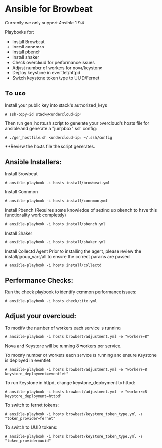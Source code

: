 # Ansible for Browbeat

Currently we only support Ansible 1.9.4.

Playbooks for:
* Install Browbeat
* Install connmon
* Install pbench
* Install shaker
* Check overcloud for performance issues
* Adjust number of workers for nova/keystone
* Deploy keystone in eventlet/httpd
* Switch keystone token type to UUID/Fernet


## To use

Install your public key into stack's authorized_keys
```
# ssh-copy-id stack@<undercloud-ip>
```

Then run gen_hosts.sh script to generate your overcloud's hosts file for ansible and generate a "jumpbox" ssh config:
```
# ./gen_hostfile.sh <undercloud-ip> ~/.ssh/config
```
**Review the hosts file the script generates.


## Ansible Installers:

Install Browbeat
```
# ansible-playbook -i hosts install/browbeat.yml
```

Install Connmon
```
# ansible-playbook -i hosts install/connmon.yml
```

Install Pbench (Requires some knowledge of setting up pbench to have this functionality work completely)
```
# ansible-playbook -i hosts install/pbench.yml
```

Install Shaker
```
# ansible-playbook -i hosts install/shaker.yml
```

Install Collectd Agent
Prior to installing the agent, please review the install/group_vars/all to ensure the
correct params are passed
```
# ansible-playbook -i hosts install/collectd
```


## Performance Checks:

Run the check playbook to identify common performance issues:
```
# ansible-playbook -i hosts check/site.yml
```

## Adjust your overcloud:

To modify the number of workers each service is running:
```
# ansible-playbook -i hosts browbeat/adjustment.yml -e "workers=8"
```
Nova and Keystone will be running 8 workers per service.

To modify number of workers each service is running and ensure Keystone is deployed in eventlet:
```
# ansible-playbook -i hosts browbeat/adjustment.yml -e "workers=8 keystone_deployment=eventlet"
```

To run Keystone in httpd, change keystone_deployment to httpd:
```
# ansible-playbook -i hosts browbeat/adjustment.yml -e "workers=8 keystone_deployment=httpd"
```

To switch to fernet tokens:
```
# ansible-playbook -i hosts browbeat/keystone_token_type.yml -e "token_provider=fernet"
```

To switch to UUID tokens:
```
# ansible-playbook -i hosts browbeat/keystone_token_type.yml -e "token_provider=uuid"
```
